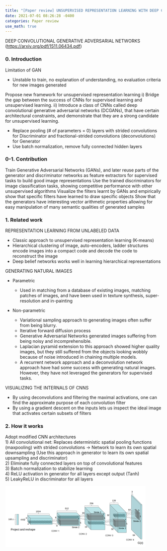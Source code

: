 ```yaml
---
title: "[Paper review] UNSUPERVISED REPRESENTATION LEARNING WITH DEEP CONVOLUTIONAL GENERATIVE ADVERSARIAL NETWORKS"
date: 2021-07-01 08:26:28 -0400
categories: Paper review
use_math: true
---
```


DEEP CONVOLUTIONAL GENERATIVE ADVERSARIAL NETWORKS (https://arxiv.org/pdf/1511.06434.pdf)


### 0. Introduction
Limitation of GAN
 - Unstable to train, no explanation of understanding, no evaluation criteria for new images generated

Propose new framework for unsupervised representation learning
    i)	 Bridge the gap between the success of CNNs for supervised learning and unsupervised learning.
    ii)  Introduce a class of CNNs called deep convolutional generative adversarial networks (DCGANs), that have certain architectural constraints, and demonstrate that they are a strong candidate for unsupervised learning.

- Replace pooling (# of parameters = 0) layers with strided convolutions for Discriminator and fractional-strided convolutions (deconvolutions) for Generator
- Use batch normalization, remove fully connected hidden layers

### 0-1. Contribution
Train Generative Adversarial Networks (GANs), and later reuse parts of the generator and discriminator networks as feature extractors for supervised tasks to build good  image representations
Use the trained discriminators for image classification tasks, showing competitive performance with other unsupervised algorithms
Visualize the filters learnt by GANs and empirically show that specific filters have learned to draw specific objects
Show that the generators have interesting vector arithmetic properties allowing for easy manipulation of many semantic qualities of generated samples




### 1. Related work
REPRESENTATION LEARNING FROM UNLABELED DATA
- Classic approach to unsupervised representation learning (K-means)
- Hierarchical clustering of image, auto-encoders, ladder structures encode images into a compact code and decode the code to reconstruct the image
- Deep belief networks works well in learning hierarchical representations
  
GENERATING NATURAL IMAGES
- Parametric
    - Used in matching from a database of existing images, matching patches of images, and have been used in texture synthesis, super-resolution and in-painting
  
- Non-parametric
    - Variational sampling approach to generating images often suffer from being blurry. 
    - Iterative forward diffusion process
    - Generative Adversarial Networks generated images suffering from being noisy and incomprehensible.
    - Laplacian pyramid extension to this approach showed higher quality images, but they still suffered from the objects looking wobbly because of noise introduced in chaining multiple models.
    - A recurrent network approach and a deconvolution network approach have had some success with generating natural images. However, they have not leveraged the generators for supervised tasks.
  
VISUALIZING THE INTERNALS OF CNNS
- By using deconvolutions and filtering the maximal activations, one can find the approximate purpose of each convolution filter
- By using a gradient descent on the inputs lets us inspect the ideal image that activates certain subsets of filters


### 2. How it works
Adopt modified CNN architectures  
    1)	All convolutional net: Replaces deterministic spatial pooling functions (maxpooling) with strided convolutions -> Network to learn its own spatial downsampling (Use this approach in generator to learn its own spatial upsampling and discriminator)  
    2)	Eliminate fully connected layers on top of convolutional features  
    3)	Batch normalization to stabilize learning  
    4)	ReLU activation in generator for all layers except output (Tanh)  
    5)	LeakyReLU in discriminator for all layers  

![DCGAN1](https://github.com/puhuk/puhuk.github.io/blob/master/_posts/Paper/dcgan.png?raw=true)
























